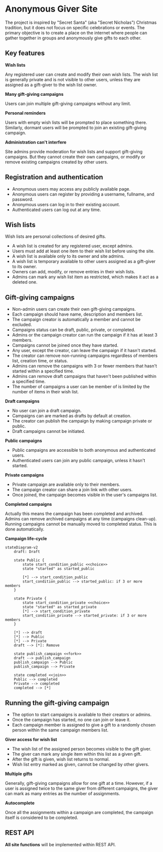 # Anonymous Giver Site

The project is inspired by "Secret Santa" (aka "Secret Nicholas")
Christmas tradition, but it does not focus on specific celebrations or
events. The primary objective is to create a place on the internet where
people can gather together in groups and anonymously give gifts to each
other.

## Key features

**Wish lists**

Any registered user can create and modify their own wish lists. The wish
list is generally private and is not visible to other users, unless they
are assigned as a gift-giver to the wish list owner.

**Many gift-giving campaigns**

Users can join multiple gift-giving campaigns without any limit.

**Personal reminders**

Users with empty wish lists will be prompted to place something there.
Similarly, dormant users will be prompted to join an existing
gift-giving campaign.

**Administration can't interfere**

Site admins provide moderation for wish lists and support gift-giving
campaigns. But they cannot create their own campaigns, or modify or
remove existing campaigns created by other users.

## Registration and authentication

-   Anonymous users may access any publicly available page.
-   Anonymous users can register by providing a username, fullname, and
    password.
-   Anonymous users can log in to their existing account.
-   Authenticated users can log out at any time.

## Wish lists

Wish lists are personal collections of desired gifts.

-   A wish list is created for any registered user, except admins.
-   Users must add at least one item to their wish list before using the
    site.
-   A wish list is available only to its owner and site admins.
-   A wish list is temporary available to other users assigned as a
    gift-giver to its owner.
-   Owners can add, modify, or remove entries in their wish lists.
-   Admins can mark any wish list item as restricted, which makes it act
    as a deleted one.

## Gift-giving campaigns

-   Non-admin users can create their own gift-giving campaigns.
-   Each campaign should have name, description and members list.
-   The campaign creator is automatically a member and cannot be
    excluded.
-   Campaigns status can be draft, public, private, or completed.
-   Admins or the campaign creator can run the campaign if it has at
    least 3 members.
-   Campaigns cannot be joined once they have started.
-   Any user, except the creator, can leave the campaign if it hasn't
    started.
-   The creator can remove non-running campaigns regardless of members
    list, creation time, or status.
-   Admins can remove the campaigns with 3 or fewer members that hasn't
    started within a specified time.
-   Admins can remove draft campaigns that haven't been published
    within a specified time.
-   The number of campaigns a user can be member of is limited by the
    number of items in their wish list.

**Draft campaigns**

-   No user can join a draft campaign.
-   Campaigns can are marked as drafts by default at creation.
-   The creator can publish the campaign by making campaign private or
    public.
-   Draft campaigns cannot be initiated.

**Public campaigns**

-   Public campaigns are accessible to both anonymous and authenticated
    users.
-   Authenticated users can join any public campaign, unless it hasn't
    started.

**Private campaigns**

-   Private campaign are available only to their members.
-   The campaign creator can share a join link with other users.
-   Once joined, the campaign becomes visible in the user's campaigns
    list.

**Completed campaigns**

Actually this means the campaign has been completed and archived. Admins
can remove archived campaigns at any time (campaigns clean-up). Running
campaigns cannot be manually moved to completed status. This is done
automatically.

**Campaign life-cycle**

```mermaid
stateDiagram-v2
    draft: Draft

    state Public {
        state start_condition_public <<choice>>
        state "started" as started_public

        [*] --> start_condition_public
        start_condition_public --> started_public: if 3 or more members
    }

    state Private {
        state start_condition_private <<choice>>
        state "started" as started_private
        [*] --> start_condition_private
        start_condition_private --> started_private: if 3 or more members
    }

    [*] --> draft
    [*] --> Public
    [*] --> Private
    draft --> [*]: Remove

    state publish_campaign <<fork>>
    draft --> publish_campaign
    publish_campaign --> Public
    publish_campaign --> Private

    state completed <<join>>
    Public --> completed
    Private --> completed
    completed --> [*]

```

## Running the gift-giving campaign

-   The option to start campaigns is available to their creators or
    admins.
-   Once the campaign has started, no one can join or leave it.
-   Each campaign member is assigned to give a gift to a randomly chosen
    person within the same campaign members list.

**Giver access for wish list**

-   The wish list of the assigned person becomes visible to the gift
    giver.
-   The giver can mark any single item within this list as a given gift.
-   After the gift is given, wish list returns to normal.
-   Wish list entry marked as given, cannot be changed by other givers.

**Multiple gifts**

Generally, gift-giving campaigns allow for one gift at a time. However,
if a user is assigned twice to the same giver from different campaigns,
the giver can mark as many entries as the number of assignments.

**Autocomplete**

Once all the assignments within a campaign are completed, the campaign
itself is considered to be completed.

## REST API

**All site functions** will be implemented within REST API.
